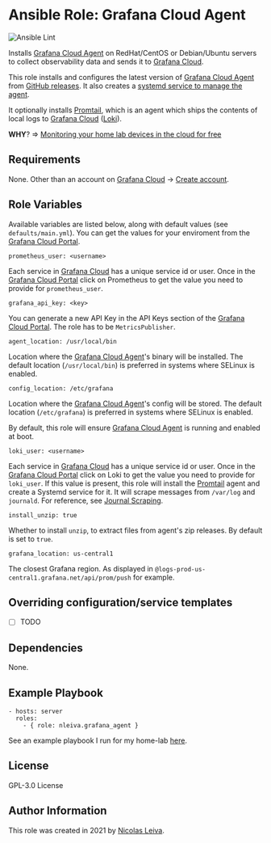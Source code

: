 # Ansible Role: Grafana Cloud Agent

![Ansible Lint](https://github.com/nleiva/ansible-role-grafana_agent/workflows/Ansible%20Lint/badge.svg?branch=main)

Installs [Grafana Cloud Agent](https://github.com/grafana/agent) on RedHat/CentOS or Debian/Ubuntu servers to collect observability data and sends it to [Grafana Cloud](https://grafana.com/products/cloud/).

This role installs and configures the latest version of [Grafana Cloud Agent](https://github.com/grafana/agent) from [GitHub releases](https://github.com/grafana/agent/releases). It also creates a [systemd service to manage the agent](https://grafana.com/docs/grafana-cloud/agent/agent_as_service/).

It optionally installs [Promtail](https://grafana.com/docs/loki/latest/clients/promtail/), which is an agent which ships the contents of local logs to [Grafana Cloud](https://grafana.com/products/cloud/) ([Loki](https://grafana.com/oss/loki/)).

**WHY**? => [Monitoring your home lab devices in the cloud for free](https://nleiva.medium.com/monitoring-your-home-lab-devices-in-the-cloud-for-free-54c4d11ac471)

## Requirements

None. Other than an account on [Grafana Cloud](https://grafana.com/products/cloud/) -> [Create account](https://grafana.com/signup/cloud/connect-account).

## Role Variables

Available variables are listed below, along with default values (see `defaults/main.yml`). You can get the values for your enviroment from the [Grafana Cloud Portal](https://grafana.com/docs/grafana-cloud/cloud-portal/).

    prometheus_user: <username>

Each service in [Grafana Cloud](https://grafana.com/products/cloud/) has a unique service id or user. Once in the [Grafana Cloud Portal](https://grafana.com/docs/grafana-cloud/cloud-portal/) click on Prometheus to get the value you need to provide for `prometheus_user`.

    grafana_api_key: <key>

You can generate a new API Key in the API Keys section of the [Grafana Cloud Portal](https://grafana.com/docs/grafana-cloud/cloud-portal/). The role has to be `MetricsPublisher`.

    agent_location: /usr/local/bin

Location where the [Grafana Cloud Agent](https://github.com/grafana/agent)'s binary will be installed. The default location (`/usr/local/bin`) is preferred in systems where SELinux is enabled.

    config_location: /etc/grafana

Location where the [Grafana Cloud Agent](https://github.com/grafana/agent)'s config will be stored. The default location (`/etc/grafana`) is preferred in systems where SELinux is enabled.

By default, this role will ensure [Grafana Cloud Agent](https://github.com/grafana/agent) is running and enabled at boot.

    loki_user: <username>

Each service in [Grafana Cloud](https://grafana.com/products/cloud/) has a unique service id or user. Once in the [Grafana Cloud Portal](https://grafana.com/docs/grafana-cloud/cloud-portal/) click on Loki to get the value you need to provide for `loki_user`. If this value is present, this role will install the [Promtail](https://grafana.com/docs/loki/latest/clients/promtail/) agent and create a Systemd service for it. It will scrape messages from `/var/log` and `journald`. For reference, see [Journal Scraping](https://grafana.com/docs/loki/latest/clients/promtail/scraping/#journal-scraping-linux-only).

    install_unzip: true

Whether to install `unzip`, to extract files from agent's zip releases. By default is set to `true`.

    grafana_location: us-central1

The closest Grafana region. As displayed in `@logs-prod-us-central1.grafana.net/api/prom/push` for example.

## Overriding configuration/service templates

- [ ] TODO


## Dependencies

None.

## Example Playbook

    - hosts: server
      roles:
        - { role: nleiva.grafana_agent }

See an example playbook I run for my home-lab [here](https://github.com/nleiva/ansible-home/blob/main/grafana-cloud.yml).

## License

GPL-3.0 License

## Author Information

This role was created in 2021 by [Nicolas Leiva](https://github.com/nleiva).